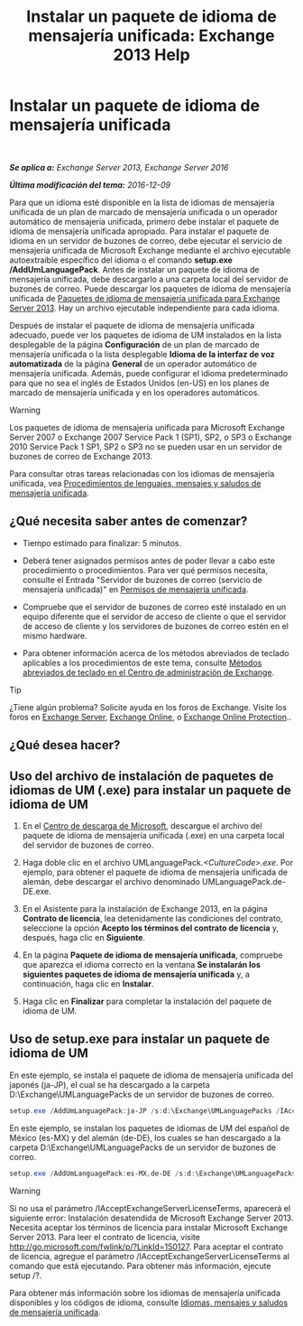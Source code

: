 ﻿---
title: 'Instalar un paquete de idioma de mensajería unificada: Exchange 2013 Help'
TOCTitle: Instalar un paquete de idioma de mensajería unificada
ms:assetid: ed14ffa5-c9b0-4367-b5da-564024b360ff
ms:mtpsurl: https://technet.microsoft.com/es-es/library/Dd876951(v=EXCHG.150)
ms:contentKeyID: 49895996
ms.date: 04/23/2018
mtps_version: v=EXCHG.150
ms.translationtype: HT
---

# Instalar un paquete de idioma de mensajería unificada

 

_**Se aplica a:** Exchange Server 2013, Exchange Server 2016_

_**Última modificación del tema:** 2016-12-09_

Para que un idioma esté disponible en la lista de idiomas de mensajería unificada de un plan de marcado de mensajería unificada o un operador automático de mensajería unificada, primero debe instalar el paquete de idioma de mensajería unificada apropiado. Para instalar el paquete de idioma en un servidor de buzones de correo, debe ejecutar el servicio de mensajería unificada de Microsoft Exchange mediante el archivo ejecutable autoextraíble específico del idioma o el comando **setup.exe /AddUmLanguagePack**. Antes de instalar un paquete de idioma de mensajería unificada, debe descargarlo a una carpeta local del servidor de buzones de correo. Puede descargar los paquetes de idioma de mensajería unificada de [Paquetes de idioma de mensajería unificada para Exchange Server 2013](https://go.microsoft.com/fwlink/p/?linkid=266542). Hay un archivo ejecutable independiente para cada idioma.

Después de instalar el paquete de idioma de mensajería unificada adecuado, puede ver los paquetes de idioma de UM instalados en la lista desplegable de la página **Configuración** de un plan de marcado de mensajería unificada o la lista desplegable **Idioma de la interfaz de voz automatizada** de la página **General** de un operador automático de mensajería unificada. Además, puede configurar el idioma predeterminado para que no sea el inglés de Estados Unidos (en-US) en los planes de marcado de mensajería unificada y en los operadores automáticos.


> [!WARNING]
> Los paquetes de idioma de mensajería unificada para Microsoft Exchange Server 2007 o Exchange 2007 Service Pack&nbsp;1&nbsp;(SP1), SP2, o SP3 o Exchange 2010 Service Pack&nbsp;1&nbsp;SP1, SP2 o SP3 no se pueden usar en un servidor de buzones de correo de Exchange&nbsp;2013.



Para consultar otras tareas relacionadas con los idiomas de mensajería unificada, vea [Procedimientos de lenguajes, mensajes y saludos de mensajería unificada](um-languages-prompts-and-greetings-procedures-exchange-2013-help.md).

## ¿Qué necesita saber antes de comenzar?

  - Tiempo estimado para finalizar: 5 minutos.

  - Deberá tener asignados permisos antes de poder llevar a cabo este procedimiento o procedimientos. Para ver qué permisos necesita, consulte el Entrada "Servidor de buzones de correo (servicio de mensajería unificada)" en [Permisos de mensajería unificada](unified-messaging-permissions-exchange-2013-help.md).

  - Compruebe que el servidor de buzones de correo esté instalado en un equipo diferente que el servidor de acceso de cliente o que el servidor de acceso de cliente y los servidores de buzones de correo estén en el mismo hardware.

  - Para obtener información acerca de los métodos abreviados de teclado aplicables a los procedimientos de este tema, consulte [Métodos abreviados de teclado en el Centro de administración de Exchange](keyboard-shortcuts-in-the-exchange-admin-center-exchange-online-protection-help.md).


> [!TIP]
> ¿Tiene algún problema? Solicite ayuda en los foros de Exchange. Visite los foros en <A href="https://go.microsoft.com/fwlink/p/?linkid=60612">Exchange Server</A>, <A href="https://go.microsoft.com/fwlink/p/?linkid=267542">Exchange Online</A>, o <A href="https://go.microsoft.com/fwlink/p/?linkid=285351">Exchange Online Protection</A>..



## ¿Qué desea hacer?

## Uso del archivo de instalación de paquetes de idiomas de UM (.exe) para instalar un paquete de idioma de UM

1.  En el [Centro de descarga de Microsoft](https://go.microsoft.com/fwlink/p/?linkid=266542), descargue el archivo del paquete de idioma de mensajería unificada (.exe) en una carpeta local del servidor de buzones de correo.

2.  Haga doble clic en el archivo UMLanguagePack.*\<CultureCode\>.exe*. Por ejemplo, para obtener el paquete de idioma de mensajería unificada de alemán, debe descargar el archivo denominado UMLanguagePack.de-DE.exe.

3.  En el Asistente para la instalación de Exchange 2013, en la página **Contrato de licencia**, lea detenidamente las condiciones del contrato, seleccione la opción **Acepto los términos del contrato de licencia** y, después, haga clic en **Siguiente**.

4.  En la página **Paquete de idioma de mensajería unificada**, compruebe que aparezca el idioma correcto en la ventana **Se instalarán los siguientes paquetes de idioma de mensajería unificada** y, a continuación, haga clic en **Instalar**.

5.  Haga clic en **Finalizar** para completar la instalación del paquete de idioma de UM.

## Uso de setup.exe para instalar un paquete de idioma de UM

En este ejemplo, se instala el paquete de idioma de mensajería unificada del japonés (ja-JP), el cual se ha descargado a la carpeta D:\\Exchange\\UMLanguagePacks de un servidor de buzones de correo.

```powershell
setup.exe /AddUmLanguagePack:ja-JP /s:d:\Exchange\UMLanguagePacks /IAcceptExchangeServerLicenseTerms
```

En este ejemplo, se instalan los paquetes de idiomas de UM del español de México (es-MX) y del alemán (de-DE), los cuales se han descargado a la carpeta D:\\Exchange\\UMLanguagePacks de un servidor de buzones de correo.

```powershell
setup.exe /AddUmLanguagePack:es-MX,de-DE /s:d:\Exchange\UMLanguagePacks /IAcceptExchangeServerLicenseTerms
```


> [!WARNING]
> Si no usa el parámetro /IAcceptExchangeServerLicenseTerms, aparecerá el siguiente error: Instalación desatendida de Microsoft Exchange Server 2013. Necesita aceptar los términos de licencia para instalar Microsoft Exchange Server 2013. Para leer el contrato de licencia, visite http://go.microsoft.com/fwlink/p/?LinkId=150127. Para aceptar el contrato de licencia, agregue el parámetro /IAcceptExchangeServerLicenseTerms al comando que está ejecutando. Para obtener más información, ejecute setup /?.



Para obtener más información sobre los idiomas de mensajería unificada disponibles y los códigos de idioma, consulte [Idiomas, mensajes y saludos de mensajería unificada](um-languages-prompts-and-greetings-exchange-2013-help.md).

